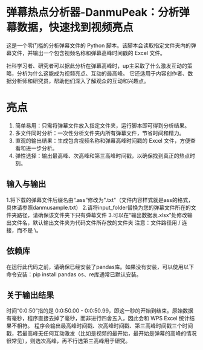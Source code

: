 # 弹幕热点分析器-DanmuPeak：分析弹幕数据，快速找到视频亮点

这是一个零门槛的分析弹幕文件的 Python 脚本。该脚本会读取指定文件夹内的弹幕文件，并输出一个包含视频名称和弹幕高峰时间戳的 Excel 文件。

社科学习者、研究者可以据此分析在弹幕高峰时，up主采取了什么激发互动的策略，分析为什么这能成为视频亮点、互动的最高峰。
它还适用于内容创作者、数据分析师和研究员，帮助他们深入了解观众的互动和兴趣点。

# 亮点
1. 简单易用：只需将弹幕文件放入指定文件夹，运行脚本即可得到分析结果。
2. 多文件同时分析：一次性分析文件夹内所有弹幕文件，节省时间和精力。
3. 直观的输出结果：生成包含视频名称和弹幕高峰时间戳的 Excel 文件，方便查看和进一步分析。
4. 弹性选择：输出最高峰、次高峰和第三高峰时间戳，以确保找到真正的热点时刻。

## 输入与输出
1.将下载的弹幕文件后缀名由“.ass”修改为".txt"（文件内容样式就是ass的格式，具体请参照danmusample.txt）
2.请将input_folder替换为您的弹幕文件所在的文件夹路径，请确保该文件夹下只有弹幕文件
3.可以在“输出数据表.xlsx”处修改输出文件名，默认输出文件夹为代码文件所存放的文件夹
注意：文件路径用 / 连接，而不是 \。

## 依赖库
在运行此代码之前，请确保已经安装了pandas库。如果没有安装，可以使用以下命令安装：pip install pandas
os、re库通常已默认安装。

## 关于输出结果
时间“0:0:50”指的是 0:0:50.00 - 0:0:50.99，即这一秒的开始到结束。原始数据有毫秒，程序直接去掉了毫秒，而非进行四舍五入，因此会和 WPS Excel 统计结果不相符。
程序会输出最高峰时间戳、次高峰时间戳、第三高峰时间戳三个时间戳，若最高峰无任何互动激发（比如是视频的最开始，最开始是弹幕的高峰的情况很常见），则选次高峰，再不行选第三高峰用于研究。
